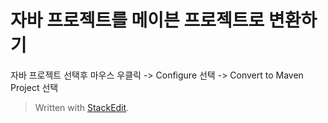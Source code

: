 
#  자바 프로젝트를 메이븐 프로젝트로 변환하기

자바 프로젝트 선택후 마우스 우클릭 -> Configure 선택 -> Convert to Maven Project 선택
> Written with [StackEdit](https://stackedit.io/).
<!--stackedit_data:
eyJoaXN0b3J5IjpbLTUxODc3OTgzMF19
-->